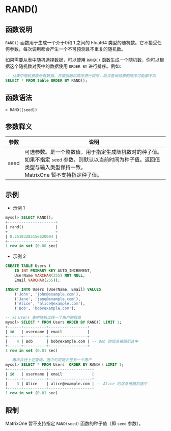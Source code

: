 # **RAND()**

## **函数说明**

`RAND()` 函数用于生成一个介于0和 1 之间的 Float64 类型的随机数。它不接受任何参数，每次调用都会产生一个不可预测且不重复的随机数。

如果需要从表中随机选择数据，可以使用 `RAND()` 函数生成一个随机数，你可以根据这个随机数对表中的数据使用 `ORDER BY` 进行排序。例如:

```sql
-- 从表中随机获取所有数据，并按照随机顺序进行排序，每次查询结果的顺序可能都不同
SELECT * FROM table ORDER BY RAND();
```

## **函数语法**

```
> RAND([seed])
```

## **参数释义**

|  参数   | 说明  |
|  ----  | ----  |
| seed | 可选参数。是一个整数值，用于指定生成随机数时的种子值。如果不指定 `seed` 参数，则默认以当前时间为种子值。返回值类型与输入类型保持一致。<br> MatrixOne 暂不支持指定种子值。 |

## **示例**

- 示例 1

```sql
mysql> SELECT RAND();
+---------------------+
| rand()              |
+---------------------+
| 0.25193285156620004 |
+---------------------+
1 row in set (0.00 sec)
```

- 示例 2

```sql
CREATE TABLE Users (
    ID INT PRIMARY KEY AUTO_INCREMENT,
    UserName VARCHAR(255) NOT NULL,
    Email VARCHAR(255));

INSERT INTO Users (UserName, Email) VALUES
    ('John', 'john@example.com'),
    ('Jane', 'jane@example.com'),
    ('Alice', 'alice@example.com'),
    ('Bob', 'bob@example.com');

-- 从 Users 表中随机选择一个用户的信息
mysql> SELECT * FROM Users ORDER BY RAND() LIMIT 1;
+------+----------+-----------------+
| id   | username | email           |
+------+----------+-----------------+
|    4 | Bob      | bob@example.com | -- Bob 的信息被随机选中
+------+----------+-----------------+
1 row in set (0.01 sec)

-- 再次执行上述查询，选中的可能会是另一个用户
mysql> SELECT * FROM Users  ORDER BY RAND() LIMIT 1;
+------+----------+-------------------+
| id   | username | email             |
+------+----------+-------------------+
|    3 | Alice    | alice@example.com | -- Alice 的信息被随机选中
+------+----------+-------------------+
1 row in set (0.01 sec)
```

## **限制**

MatrixOne 暂不支持指定 `RAND(seed)` 函数的种子值（即 `seed` 参数）。
